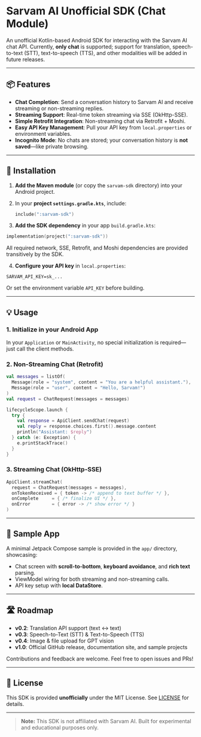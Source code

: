 # Sarvam AI Unofficial SDK (Chat Module)

An unofficial Kotlin-based Android SDK for interacting with the Sarvam AI chat API. Currently, **only chat** is supported; support for translation, speech-to-text (STT), text-to-speech (TTS), and other modalities will be added in future releases.

---

## 📦 Features

* **Chat Completion**: Send a conversation history to Sarvam AI and receive streaming or non-streaming replies.
* **Streaming Support**: Real-time token streaming via SSE (OkHttp-SSE).
* **Simple Retrofit Integration**: Non-streaming chat via Retrofit + Moshi.
* **Easy API Key Management**: Pull your API key from `local.properties` or environment variables.
* **Incognito Mode**: No chats are stored; your conversation history is **not saved**—like private browsing.

---

## 🚀 Installation

1. **Add the Maven module** (or copy the `sarvam-sdk` directory) into your Android project.

2. In your **project `settings.gradle.kts`**, include:

   ```kotlin
   include(":sarvam-sdk")
   ```

3. **Add the SDK dependency** in your app `build.gradle.kts`:

```kotlin
implementation(project(":sarvam-sdk"))
```

All required network, SSE, Retrofit, and Moshi dependencies are provided transitively by the SDK.

4. **Configure your API key** in `local.properties`:

```properties
SARVAM_API_KEY=sk_...
```

Or set the environment variable `API_KEY` before building.

---

## 💡 Usage

### 1. Initialize in your Android App

In your `Application` or `MainActivity`, no special initialization is required—just call the client methods.

### 2. Non-Streaming Chat (Retrofit)

```kotlin
val messages = listOf(
  Message(role = "system", content = "You are a helpful assistant."),
  Message(role = "user", content = "Hello, Sarvam!")
)
val request = ChatRequest(messages = messages)

lifecycleScope.launch {
  try {
    val response = ApiClient.sendChat(request)
    val reply = response.choices.first().message.content
    println("Assistant: $reply")
  } catch (e: Exception) {
    e.printStackTrace()
  }
}
```

### 3. Streaming Chat (OkHttp-SSE)

```kotlin
ApiClient.streamChat(
  request = ChatRequest(messages = messages),
  onTokenReceived = { token -> /* append to text buffer */ },
  onComplete     = { /* finalize UI */ },
  onError        = { error -> /* show error */ }
)
```

---

## 📂 Sample App

A minimal Jetpack Compose sample is provided in the `app/` directory, showcasing:

* Chat screen with **scroll-to-bottom**, **keyboard avoidance**, and **rich text** parsing.
* ViewModel wiring for both streaming and non-streaming calls.
* API key setup with **local DataStore**.

---

## 🛣 Roadmap

* **v0.2**: Translation API support (text ↔ text)
* **v0.3**: Speech-to-Text (STT) & Text-to-Speech (TTS)
* **v0.4**: Image & file upload for GPT vision
* **v1.0**: Official GitHub release, documentation site, and sample projects

Contributions and feedback are welcome. Feel free to open issues and PRs!

---

## 📜 License

This SDK is provided **unofficially** under the MIT License. See [LICENSE](LICENSE) for details.

---

> **Note:** This SDK is not affiliated with Sarvam AI. Built for experimental and educational purposes only.